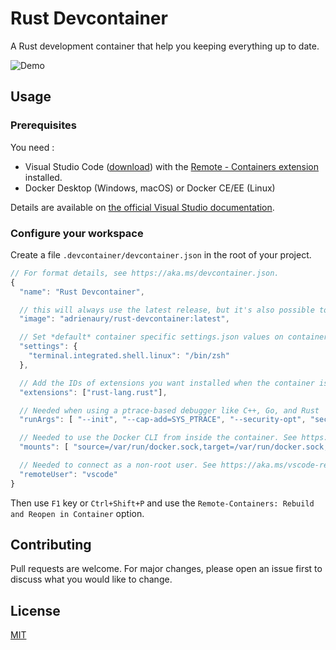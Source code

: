 # Rust Devcontainer

A Rust development container that help you keeping everything up to date.

![Demo](demo.gif)

## Usage

### Prerequisites

You need :

- Visual Studio Code ([download](https://code.visualstudio.com/)) with the [Remote - Containers extension](https://marketplace.visualstudio.com/items?itemName=ms-vscode-remote.remote-containers) installed.
- Docker Desktop (Windows, macOS) or Docker CE/EE (Linux)

Details are available on [the official Visual Studio documentation](https://code.visualstudio.com/docs/remote/containers#_getting-started).

### Configure your workspace

Create a file `.devcontainer/devcontainer.json` in the root of your project.

```javascript
// For format details, see https://aka.ms/devcontainer.json.
{
  "name": "Rust Devcontainer",

  // this will always use the latest release, but it's also possible to stick to a specific release
  "image": "adrienaury/rust-devcontainer:latest",

  // Set *default* container specific settings.json values on container create.
  "settings": {
    "terminal.integrated.shell.linux": "/bin/zsh"
  },

  // Add the IDs of extensions you want installed when the container is created.
  "extensions": ["rust-lang.rust"],

  // Needed when using a ptrace-based debugger like C++, Go, and Rust
  "runArgs": [ "--init", "--cap-add=SYS_PTRACE", "--security-opt", "seccomp=unconfined" ],

  // Needed to use the Docker CLI from inside the container. See https://aka.ms/vscode-remote/samples/docker-from-docker.
  "mounts": [ "source=/var/run/docker.sock,target=/var/run/docker.sock,type=bind" ],

  // Needed to connect as a non-root user. See https://aka.ms/vscode-remote/containers/non-root.
  "remoteUser": "vscode"
}
```

Then use `F1` key or `Ctrl+Shift+P` and use the `Remote-Containers: Rebuild and Reopen in Container` option.

## Contributing

Pull requests are welcome. For major changes, please open an issue first to discuss what you would like to change.

## License

[MIT](https://choosealicense.com/licenses/mit/)
